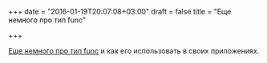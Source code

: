 +++
date = "2016-01-19T20:07:08+03:00"
draft = false
title = "Еще немного про тип func"

+++

<p><a href="http://www.integralist.co.uk/posts/golang-webserver.html">Еще немного про тип func</a> и как его использовать в своих приложениях.</p>

